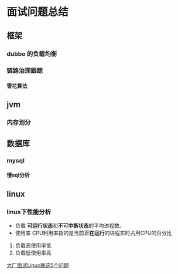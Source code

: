 # 面试问题总结

## 框架

### dubbo 的负载均衡

### 链路治理跟踪

#### 雪花算法


## jvm

### 内存划分


## 数据库

### mysql

#### 慢sql分析

## linux

### linux下性能分析
- 负载 
**可运行状态**和**不可中断状态**的平均进程数。
- 使用率 
CPU利用率指的是当前**正在运行**的进程实时占用CPU的百分比

1. 负载高使用率低
2. 负载低使用率高

[大厂面试Linux就这5个问题](https://mp.weixin.qq.com/s/24vBHgtw5efC9V9yYqknNg)